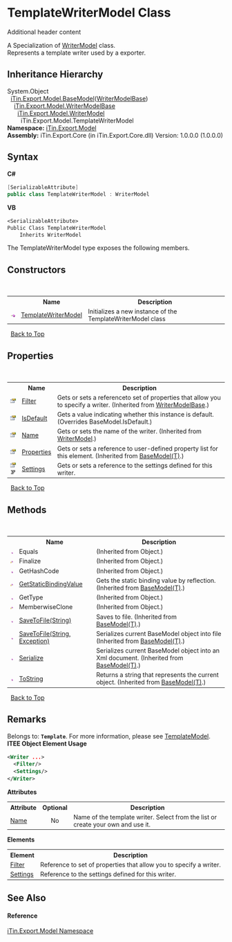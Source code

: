 # TemplateWriterModel Class
Additional header content 

A Specialization of <a href="T_iTin_Export_Model_WriterModel">WriterModel</a> class.<br /> Represents a template writer used by a exporter.


## Inheritance Hierarchy
System.Object<br />&nbsp;&nbsp;<a href="T_iTin_Export_Model_BaseModel_1">iTin.Export.Model.BaseModel</a>(<a href="T_iTin_Export_Model_WriterModelBase">WriterModelBase</a>)<br />&nbsp;&nbsp;&nbsp;&nbsp;<a href="T_iTin_Export_Model_WriterModelBase">iTin.Export.Model.WriterModelBase</a><br />&nbsp;&nbsp;&nbsp;&nbsp;&nbsp;&nbsp;<a href="T_iTin_Export_Model_WriterModel">iTin.Export.Model.WriterModel</a><br />&nbsp;&nbsp;&nbsp;&nbsp;&nbsp;&nbsp;&nbsp;&nbsp;iTin.Export.Model.TemplateWriterModel<br />
**Namespace:**&nbsp;<a href="N_iTin_Export_Model">iTin.Export.Model</a><br />**Assembly:**&nbsp;iTin.Export.Core (in iTin.Export.Core.dll) Version: 1.0.0.0 (1.0.0.0)

## Syntax

**C#**<br />
``` C#
[SerializableAttribute]
public class TemplateWriterModel : WriterModel
```

**VB**<br />
``` VB
<SerializableAttribute>
Public Class TemplateWriterModel
	Inherits WriterModel
```

The TemplateWriterModel type exposes the following members.


## Constructors
&nbsp;<table><tr><th></th><th>Name</th><th>Description</th></tr><tr><td>![Public method](media/pubmethod.gif "Public method")</td><td><a href="M_iTin_Export_Model_TemplateWriterModel__ctor">TemplateWriterModel</a></td><td>
Initializes a new instance of the TemplateWriterModel class</td></tr></table>&nbsp;
<a href="#templatewritermodel-class">Back to Top</a>

## Properties
&nbsp;<table><tr><th></th><th>Name</th><th>Description</th></tr><tr><td>![Public property](media/pubproperty.gif "Public property")</td><td><a href="P_iTin_Export_Model_WriterModelBase_Filter">Filter</a></td><td>
Gets or sets a referenceto set of properties that allow you to specify a writer.
 (Inherited from <a href="T_iTin_Export_Model_WriterModelBase">WriterModelBase</a>.)</td></tr><tr><td>![Public property](media/pubproperty.gif "Public property")</td><td><a href="P_iTin_Export_Model_TemplateWriterModel_IsDefault">IsDefault</a></td><td>
Gets a value indicating whether this instance is default.
 (Overrides BaseModel.IsDefault.)</td></tr><tr><td>![Public property](media/pubproperty.gif "Public property")</td><td><a href="P_iTin_Export_Model_WriterModel_Name">Name</a></td><td>
Gets or sets the name of the writer.
 (Inherited from <a href="T_iTin_Export_Model_WriterModel">WriterModel</a>.)</td></tr><tr><td>![Public property](media/pubproperty.gif "Public property")</td><td><a href="P_iTin_Export_Model_BaseModel_1_Properties">Properties</a></td><td>
Gets or sets a reference to user-defined property list for this element.
 (Inherited from <a href="T_iTin_Export_Model_BaseModel_1">BaseModel(T)</a>.)</td></tr><tr><td>![Public property](media/pubproperty.gif "Public property")![Code example](media/CodeExample.png "Code example")</td><td><a href="P_iTin_Export_Model_TemplateWriterModel_Settings">Settings</a></td><td>
Gets or sets a reference to the settings defined for this writer.</td></tr></table>&nbsp;
<a href="#templatewritermodel-class">Back to Top</a>

## Methods
&nbsp;<table><tr><th></th><th>Name</th><th>Description</th></tr><tr><td>![Public method](media/pubmethod.gif "Public method")</td><td>Equals</td><td> (Inherited from Object.)</td></tr><tr><td>![Protected method](media/protmethod.gif "Protected method")</td><td>Finalize</td><td> (Inherited from Object.)</td></tr><tr><td>![Public method](media/pubmethod.gif "Public method")</td><td>GetHashCode</td><td> (Inherited from Object.)</td></tr><tr><td>![Protected method](media/protmethod.gif "Protected method")</td><td><a href="M_iTin_Export_Model_BaseModel_1_GetStaticBindingValue">GetStaticBindingValue</a></td><td>
Gets the static binding value by reflection.
 (Inherited from <a href="T_iTin_Export_Model_BaseModel_1">BaseModel(T)</a>.)</td></tr><tr><td>![Public method](media/pubmethod.gif "Public method")</td><td>GetType</td><td> (Inherited from Object.)</td></tr><tr><td>![Protected method](media/protmethod.gif "Protected method")</td><td>MemberwiseClone</td><td> (Inherited from Object.)</td></tr><tr><td>![Public method](media/pubmethod.gif "Public method")</td><td><a href="M_iTin_Export_Model_BaseModel_1_SaveToFile">SaveToFile(String)</a></td><td>
Saves to file.
 (Inherited from <a href="T_iTin_Export_Model_BaseModel_1">BaseModel(T)</a>.)</td></tr><tr><td>![Public method](media/pubmethod.gif "Public method")</td><td><a href="M_iTin_Export_Model_BaseModel_1_SaveToFile_1">SaveToFile(String, Exception)</a></td><td>
Serializes current BaseModel object into file
 (Inherited from <a href="T_iTin_Export_Model_BaseModel_1">BaseModel(T)</a>.)</td></tr><tr><td>![Public method](media/pubmethod.gif "Public method")</td><td><a href="M_iTin_Export_Model_BaseModel_1_Serialize">Serialize</a></td><td>
Serializes current BaseModel object into an Xml document.
 (Inherited from <a href="T_iTin_Export_Model_BaseModel_1">BaseModel(T)</a>.)</td></tr><tr><td>![Public method](media/pubmethod.gif "Public method")</td><td><a href="M_iTin_Export_Model_BaseModel_1_ToString">ToString</a></td><td>
Returns a string that represents the current object.
 (Inherited from <a href="T_iTin_Export_Model_BaseModel_1">BaseModel(T)</a>.)</td></tr></table>&nbsp;
<a href="#templatewritermodel-class">Back to Top</a>

## Remarks

Belongs to: <strong>`Template`</strong>. For more information, please see <a href="T_iTin_Export_Model_TemplateModel">TemplateModel</a>. 
**ITEE Object Element Usage**<br />
``` XML
<Writer ...>
  <Filter/> 
  <Settings/> 
</Writer>
```


<strong>Attributes</strong><table><tr><th>Attribute</th><th>Optional</th><th>Description</th></tr><tr><td><a href="P_iTin_Export_Model_WriterModel_Name">Name</a></td><td align="center">No</td><td>Name of the template writer. Select from the list or create your own and use it.</td></tr></table><strong>Elements</strong>
&nbsp;<table><tr><th>Element</th><th>Description</th></tr><tr><td><a href="P_iTin_Export_Model_WriterModelBase_Filter">Filter</a></td><td>Reference to set of properties that allow you to specify a writer.</td></tr><tr><td><a href="P_iTin_Export_Model_TemplateWriterModel_Settings">Settings</a></td><td>Reference to the settings defined for this writer.</td></tr></table>

## See Also


#### Reference
<a href="N_iTin_Export_Model">iTin.Export.Model Namespace</a><br />